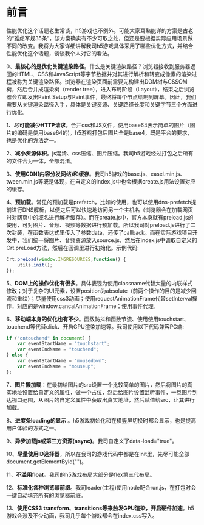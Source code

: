 # 前言

性能优化这个话题老生常谈，h5游戏也不例外。可能大家耳熟能详的方案是古老的“雅虎军规35条”，该方案确实有不少可取之处，但还是要根据实际应用场景做不同的改变。我将为大家详细讲解我司h5游戏具体采用了哪些优化方式，并结合性能优化这个话题，谈谈我个人对它的看法。

0、**最核心的是优化关键渲染路径**。什么是关键渲染路径？浏览器接收到服务器返回的HTML、CSS和JavaScript等字节数据并对其进行解析和转变成像素的渲染过程被称为关键渲染路径。浏览器在渲染页面前需要先构建出DOM树与CSSOM树，然后合并成渲染树（render tree），进入布局阶段（Layout），结束之后浏览器会立即发出Paint Setup与Paint事件，最终将每个节点绘制到屏幕。因此，我们需要从关键渲染路径入手，具体是关键资源、关键路径长度和关键字节三个方面进行优化。

1、**尽可能减少HTTP请求**。合并css和JS文件，使用base64表示简单的图片（图片的编码是使用base64的)。h5游戏打包后图片全是base4，既是平台的要求，也是优化的方法之一。

2、**减小资源体积**。js混淆、css压缩、图片压缩。我司h5游戏经过打包之后所有的文件合为一体，全部混淆。

3、**使用CDN(内容分发网络)和缓存**。我司h5游戏的base.js、easel.min.js、tween.min.js等既是体现，在自定义的index.js中也会根据create.js用法设置对应的缓存。

4、**预加载**。常见的预加载是prefetch，比如<link rel="prefetch"  href="xxx.jpg">的使用，也可以使用dns-prefetch提前进行DNS解析，以便之后可以快速地访问另一个主机名（浏览器会在加载网页时对网页中的域名进行解析缓存）。而在create.js中，官方本身就有preload.js的使用，可对图片、音频、视频等数据进行预加载。所以我司对preload.js进行了二次封装，在函数表达式里传入了参数data，还传了callback。而在实际游戏项目开发中，我们统一将图片、音频资源放入source.js，然后在index.js中调取自定义的Crt.preLoad方法，然后在回调里进行初始化。示例代码: 

```javascript
Crt.preLoad(window.IMGRESOURCES,function() {
	utils.init();
});
```

5、**DOM上的操作优化有很多**。具体表现为使用classname代替大量的内联样式修改；对于复杂的UI元素，设置position为absolute（前两个操作的目的是减少回流和重绘）；尽量使用css3动画；使用requestAnimationFrame代替setInterval操作，对应的是window.cancalAnimationFrame；使用事件代理。

6、**移动端本身的优化也有不少**。函数防抖和函数节流、使用使用touchstart、touchend等代替click、开启GPU渲染加速等。我司使用以下代码兼容PC端:

```javascript
if ("ontouchend" in document) {
	var eventStartName = "touchstart";
	var eventEndName = "touchend";
} else {
	var eventStartName = "mousedown";
	var eventEndName = "mouseup";
};
```

7、**图片懒加载**：在最初给图片的src设置一个比较简单的图片，然后将图片的真实地址设置给自定义的属性，做一个占位，然后给图片设置监听事件，一旦图片到达视口范围，从图片的自定义属性中获取出真实地址，然后赋值给src，让其进行加载。

8、**进度条loading的显示** 。h5游戏初始化和在横竖屏切换时都会显示，也是提高用户体验的方式之一。

9、**异步加载js或第三方资源(async)**。我司自定义了data-load="true"。

10、**尽量使用ID选择器**，所以在我司的游戏代码中都是在init里，先尽可能全部document.getElementById("")。

11、**不滥用float**。我司的h5游戏布局大部分是flex第三代布局。

12、**标准化各种浏览器前缀**。我司leader(主程)使用node配合run.js，在打包时会一键自动填充所有的浏览器前缀。

13、**使用CSS3 transform、transitions等来触发GPU渲染，开启硬件加速**。h5游戏会涉及不少动画，我司几乎每个游戏都会在index.css写入。
